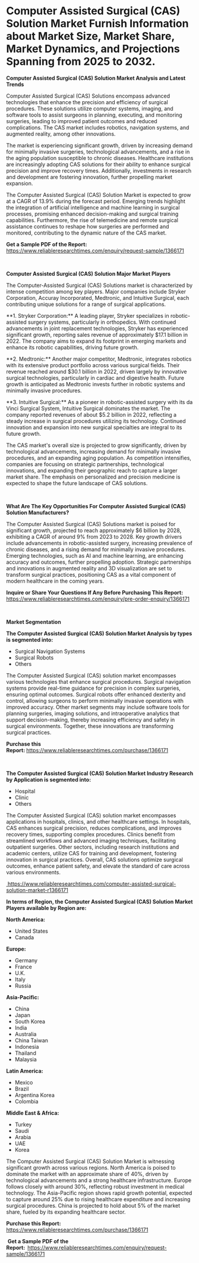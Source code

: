 <p><h1>Computer Assisted Surgical (CAS) Solution Market Furnish Information about Market Size, Market Share, Market Dynamics, and Projections Spanning from 2025 to 2032.</h1></p><p><strong>Computer Assisted Surgical (CAS) Solution Market Analysis and Latest Trends</strong></p>
<p><p>Computer Assisted Surgical (CAS) Solutions encompass advanced technologies that enhance the precision and efficiency of surgical procedures. These solutions utilize computer systems, imaging, and software tools to assist surgeons in planning, executing, and monitoring surgeries, leading to improved patient outcomes and reduced complications. The CAS market includes robotics, navigation systems, and augmented reality, among other innovations.</p><p>The market is experiencing significant growth, driven by increasing demand for minimally invasive surgeries, technological advancements, and a rise in the aging population susceptible to chronic diseases. Healthcare institutions are increasingly adopting CAS solutions for their ability to enhance surgical precision and improve recovery times. Additionally, investments in research and development are fostering innovation, further propelling market expansion.</p><p>The Computer Assisted Surgical (CAS) Solution Market is expected to grow at a CAGR of 13.9% during the forecast period. Emerging trends highlight the integration of artificial intelligence and machine learning in surgical processes, promising enhanced decision-making and surgical training capabilities. Furthermore, the rise of telemedicine and remote surgical assistance continues to reshape how surgeries are performed and monitored, contributing to the dynamic nature of the CAS market.</p></p>
<p><strong>Get a Sample PDF of the Report:&nbsp;</strong> <a href="https://www.reliableresearchtimes.com/enquiry/request-sample/1366171?utm_campaign=2255&utm_medium=2&utm_source=Github&utm_content=ia&utm_term=13042025&utm_id=computer-assisted-surgical-cas-solution">https://www.reliableresearchtimes.com/enquiry/request-sample/1366171</a></p>
<p>&nbsp;</p>
<p><strong>Computer Assisted Surgical (CAS) Solution Major Market Players</strong></p>
<p><p>The Computer-Assisted Surgical (CAS) Solutions market is characterized by intense competition among key players. Major companies include Stryker Corporation, Accuray Incorporated, Medtronic, and Intuitive Surgical, each contributing unique solutions for a range of surgical applications.</p><p>**1. Stryker Corporation:** A leading player, Stryker specializes in robotic-assisted surgery systems, particularly in orthopedics. With continued advancements in joint replacement technologies, Stryker has experienced significant growth, reporting sales revenue of approximately $17.1 billion in 2022. The company aims to expand its footprint in emerging markets and enhance its robotic capabilities, driving future growth.</p><p>**2. Medtronic:** Another major competitor, Medtronic, integrates robotics with its extensive product portfolio across various surgical fields. Their revenue reached around $30.1 billion in 2022, driven largely by innovative surgical technologies, particularly in cardiac and digestive health. Future growth is anticipated as Medtronic invests further in robotic systems and minimally invasive procedures.</p><p>**3. Intuitive Surgical:** As a pioneer in robotic-assisted surgery with its da Vinci Surgical System, Intuitive Surgical dominates the market. The company reported revenues of about $5.2 billion in 2022, reflecting a steady increase in surgical procedures utilizing its technology. Continued innovation and expansion into new surgical specialties are integral to its future growth.</p><p>The CAS market's overall size is projected to grow significantly, driven by technological advancements, increasing demand for minimally invasive procedures, and an expanding aging population. As competition intensifies, companies are focusing on strategic partnerships, technological innovations, and expanding their geographic reach to capture a larger market share. The emphasis on personalized and precision medicine is expected to shape the future landscape of CAS solutions.</p></p>
<p>&nbsp;</p>
<p><strong>What Are The Key Opportunities For Computer Assisted Surgical (CAS) Solution Manufacturers?</strong></p>
<p><p>The Computer Assisted Surgical (CAS) Solutions market is poised for significant growth, projected to reach approximately $6 billion by 2028, exhibiting a CAGR of around 9% from 2023 to 2028. Key growth drivers include advancements in robotic-assisted surgery, increasing prevalence of chronic diseases, and a rising demand for minimally invasive procedures. Emerging technologies, such as AI and machine learning, are enhancing accuracy and outcomes, further propelling adoption. Strategic partnerships and innovations in augmented reality and 3D visualization are set to transform surgical practices, positioning CAS as a vital component of modern healthcare in the coming years.</p></p>
<p><strong>Inquire or Share Your Questions If Any Before Purchasing This Report:</strong> <a href="https://www.reliableresearchtimes.com/enquiry/pre-order-enquiry/1366171?utm_campaign=2255&utm_medium=2&utm_source=Github&utm_content=ia&utm_term=13042025&utm_id=computer-assisted-surgical-cas-solution">https://www.reliableresearchtimes.com/enquiry/pre-order-enquiry/1366171</a></p>
<p>&nbsp;</p>
<p><strong>Market Segmentation</strong></p>
<p><strong>The Computer Assisted Surgical (CAS) Solution Market Analysis by types is segmented into:</strong></p>
<p><ul><li>Surgical Navigation Systems</li><li>Surgical Robots</li><li>Others</li></ul></p>
<p><p>The Computer Assisted Surgical (CAS) solution market encompasses various technologies that enhance surgical procedures. Surgical navigation systems provide real-time guidance for precision in complex surgeries, ensuring optimal outcomes. Surgical robots offer enhanced dexterity and control, allowing surgeons to perform minimally invasive operations with improved accuracy. Other market segments may include software tools for planning surgeries, imaging solutions, and intraoperative analytics that support decision-making, thereby increasing efficiency and safety in surgical environments. Together, these innovations are transforming surgical practices.</p></p>
<p><strong>Purchase this Report:&nbsp;</strong><a href="https://www.reliableresearchtimes.com/purchase/1366171?utm_campaign=2255&utm_medium=2&utm_source=Github&utm_content=ia&utm_term=13042025&utm_id=computer-assisted-surgical-cas-solution">https://www.reliableresearchtimes.com/purchase/1366171</a></p>
<p>&nbsp;</p>
<p><strong>The Computer Assisted Surgical (CAS) Solution Market Industry Research by Application is segmented into:</strong></p>
<p><ul><li>Hospital</li><li>Clinic</li><li>Others</li></ul></p>
<p><p>The Computer Assisted Surgical (CAS) solution market encompasses applications in hospitals, clinics, and other healthcare settings. In hospitals, CAS enhances surgical precision, reduces complications, and improves recovery times, supporting complex procedures. Clinics benefit from streamlined workflows and advanced imaging techniques, facilitating outpatient surgeries. Other sectors, including research institutions and academic centers, utilize CAS for training and development, fostering innovation in surgical practices. Overall, CAS solutions optimize surgical outcomes, enhance patient safety, and elevate the standard of care across various environments.</p></p>
<p><a href="https://www.reliableresearchtimes.com/computer-assisted-surgical-solution-market-r1366171?utm_campaign=2255&utm_medium=2&utm_source=Github&utm_content=ia&utm_term=13042025&utm_id=computer-assisted-surgical-cas-solution">&nbsp;https://www.reliableresearchtimes.com/computer-assisted-surgical-solution-market-r1366171</a></p>
<p><strong>In terms of Region, the Computer Assisted Surgical (CAS) Solution Market Players available by Region are:</strong></p>
<p>
    <p> <strong> North America: </strong>
        <ul>
            <li>United States</li>
            <li>Canada</li>
        </ul>
        </p> 
    <p> <strong> Europe: </strong>
        <ul>
            <li>Germany</li>
            <li>France</li>
            <li>U.K.</li>
            <li>Italy</li>
            <li>Russia</li>
        </ul>
        </p> 
    <p> <strong> Asia-Pacific: </strong>
        <ul>
            <li>China</li>
            <li>Japan</li>
            <li>South Korea</li>
            <li>India</li>
            <li>Australia</li>
            <li>China Taiwan</li>
            <li>Indonesia</li>
            <li>Thailand</li>
            <li>Malaysia</li>
        </ul>
        </p> 
    <p> <strong> Latin America: </strong>
        <ul>
            <li>Mexico</li>
            <li>Brazil</li>
            <li>Argentina Korea</li>
            <li>Colombia</li>
        </ul>
        </p> 
    <p> <strong> Middle East & Africa: </strong>
        <ul>
            <li>Turkey</li>
            <li>Saudi</li>
            <li>Arabia</li>
            <li>UAE</li>
            <li>Korea</li>
        </ul>
    </p>
    </p>
<p><p>The Computer Assisted Surgical (CAS) Solution Market is witnessing significant growth across various regions. North America is poised to dominate the market with an approximate share of 40%, driven by technological advancements and a strong healthcare infrastructure. Europe follows closely with around 30%, reflecting robust investment in medical technology. The Asia-Pacific region shows rapid growth potential, expected to capture around 25% due to rising healthcare expenditure and increasing surgical procedures. China is projected to hold about 5% of the market share, fueled by its expanding healthcare sector.</p></p>
<p><strong>Purchase this Report: </strong><a href="https://www.reliableresearchtimes.com/purchase/1366171?utm_campaign=2255&utm_medium=2&utm_source=Github&utm_content=ia&utm_term=13042025&utm_id=computer-assisted-surgical-cas-solution">https://www.reliableresearchtimes.com/purchase/1366171</a></p>
<p>&nbsp;<strong>Get a Sample PDF of the Report:&nbsp;&nbsp;</strong><a href="https://www.reliableresearchtimes.com/enquiry/request-sample/1366171?utm_campaign=2255&utm_medium=2&utm_source=Github&utm_content=ia&utm_term=13042025&utm_id=computer-assisted-surgical-cas-solution">https://www.reliableresearchtimes.com/enquiry/request-sample/1366171</a></p>
<p><strong></strong></p>
<p><p></p><p></p><p></p></p>